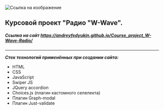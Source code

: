 ![Ссылка на изображение](https://user-images.githubusercontent.com/81571422/219678630-5d0bd006-5cf3-4f49-81c9-78e6abf20138.png)

## Курсовой проект "Радио "W-Wave".

##### Ссылка на сайт https://andreyfedyukin.github.io/Course_project_W-Wave-Radio/

---

**_Стек технологий применённых при создании сайта:_**

- HTML
- CSS
- JavaScript
- Swiper JS
- JQuery accordion
- Choices.js (плагин кастомного селелекта)
- Плагин Graph-modal
- Плагин Just-validate
